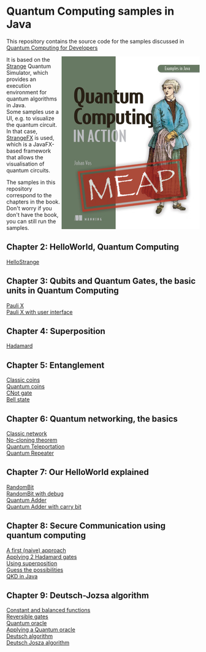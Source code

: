 # Quantum Computing samples in Java

This repository contains the source code for the samples discussed in
<a href="https://www.manning.com/books/quantum-computing-for-java-developers?a_aid=quantu
mjava&a_bid=e5166ab9">Quantum Computing for Developers</a>

<a href="https://www.manning.com/books/quantum-computing-for-java-developers?a_aid=quantumjava&a_bid=e5166ab9"><img align="right" src="/resources/qc.png" alt="Quantum Computing for Developers"/></a>

It is based on the <a href="https://github.com/redfx-quantum/strange">Strange</a> Quantum Simulator, which provides an execution environment for
quantum algorithms in Java.  
Some samples use a UI, e.g. to visualize the quantum circuit. In
that case, <a href="https://github.com/redfx-quantum/strangefx">StrangeFX</a>
is used, which is a JavaFX-based framework that allows the visualisation
of quantum circuits.

The samples in this repository correspond to the chapters in the book.
Don't worry if you don't have the book, you can still run the
samples.

## Chapter 2: HelloWorld, Quantum Computing
<a href="/ch02/hellostrange">HelloStrange</a>

## Chapter 3: Qubits and Quantum Gates, the basic units in Quantum Computing
<a href="/ch03/paulix">Pauli X</a>  
<a href="/ch03/paulixui">Pauli X with user interface</a>

## Chapter 4: Superposition
<a href="/ch04/hadamard">Hadamard</a>  

## Chapter 5: Entanglement
<a href="/ch05/classiccoin">Classic coins</a>  
<a href="/ch05/quantumcoin">Quantum coins</a>  
<a href="/ch05/cnot">CNot gate</a>  
<a href="/ch05/bellstate">Bell state</a>  

## Chapter 6: Quantum networking, the basics
<a href="/ch06/classic">Classic network</a>  
<a href="/ch06/classiccopy">No-cloning theorem</a>  
<a href="/ch06/teleport">Quantum Teleportation</a>  
<a href="/ch06/repeater">Quantum Repeater</a>  

## Chapter 7: Our HelloWorld explained
<a href="/ch07/randombit">RandomBit</a>  
<a href="/ch07/randombitdebug">RandomBit with debug</a>  
<a href="/ch07/add1">Quantum Adder</a>  
<a href="/ch07/add2">Quantum Adder with carry bit</a>  

## Chapter 8: Secure Communication using quantum computing
<a href="/ch08/naive">A first (naive) approach</a>  
<a href="/ch08/haha">Applying 2 Hadamard gates</a>  
<a href="/ch08/superposition">Using superposition</a>  
<a href="/ch08/guess">Guess the possibilities</a>  
<a href="/ch08/bb84">QKD in Java</a>  

## Chapter 9: Deutsch-Jozsa algorithm
<a href="/ch09/function">Constant and balanced functions</a>  
<a href="/ch09/reversibleX">Reversible gates</a>  
<a href="/ch09/oracle">Quantum oracle</a>  
<a href="/ch09/applyoracle">Applying a Quantum oracle</a>  
<a href="/ch09/deutsch">Deutsch algorithm</a>  
<a href="/ch09/deutschjosza">Deutsch Josza algorithm</a>  

